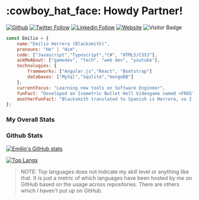 <h1>:cowboy_hat_face:
Howdy Partner!
</h1>
<a href="https://github.com/EmilioBlacksmith"><img alt="Github" src="https://img.shields.io/github/followers/EmilioBlacksmith.svg?style=social&label=Follow&maxAge=2592000"/></a>
<a href="https://twitter.com/intent/follow?screen_name=EmilioBlacksmit"><img alt="Twitter Follow" src="https://img.shields.io/twitter/follow/EmilioBlacksmit?label=Follow)"/></a>
<a href="https://www.linkedin.com/in/emilioblacksmith/"><img alt="Linkedin Follow" src="https://img.shields.io/badge/-EmilioBlacksmith-blue?style=flat-square&logo=Linkedin&logoColor=white&link=https://www.linkedin.com/in/emilioblacksmith/"></a>
<a href="https://emilioblacksmith.com/"><img alt="Website" src="https://img.shields.io/badge/Website-46a2f1.svg?&style=flat-square&logo=Google-Chrome&logoColor=white&link=https://emilioblacksmith.com/"></a>
<img alt="Visitor Badge" src="https://visitor-badge.glitch.me/badge?page_id=EmilioBlacksmith.EmilioBlacksmith">

```javascript
const Emilio = {
    name:"Emilio Herrera (Blacksmith)",
    pronouns: "He" | "Him",
    code: ["Javascript","Typescript","C#", "HTML5/CSS3"],
    askMeAbout: ["gamedev", "tech", "web dev", "youtube"],
    technologies: {
        frameworks: ["Angular.js","React", "Bootstrap"]
        databases: ["MySql","Squlite","mongoDB"]
    },
    currentFocus: "Learning new tools on Software Engineer",
    funFact: "Developed an Isometric Bullet Hell Videogame named <FROSTBITE>",
    anotherFunFact: "Blacksmith translated to Spanish is Herrera, so I just made that into my my online last name"
};
```

### My Overall Stats
<!--START_SECTION:waka-->
<!--END_SECTION:waka-->

### Github Stats
[![Emilio's GitHub stats](https://github-readme-stats.vercel.app/api?username=EmilioBlacksmith&hide=prs,contribs&show_icons=true&theme=dark)](https://github.com/EmilioBlacksmith)

[![Top Langs](https://github-readme-stats.vercel.app/api/top-langs/?username=EmilioBlacksmith&layout=compact&theme=dark)](https://github.com/EmilioBlacksmith)

> NOTE: Top languages does not indicate my skill level or anything like that. It is just a metric of which languages have been hosted by me on GitHub based on the usage across repositories. There are others which I haven't put up on GitHub.